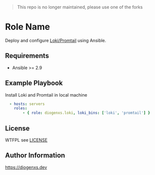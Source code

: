 > This repo is no longer maintained, please use one of the forks

Role Name
=========

Deploy and configure [Loki/Promtail](https://github.com/grafana/loki) using Ansible.

Requirements
------------

- Ansible >=  2.9

Example Playbook
------------

Install Loki and Promtail in local machine

```yml
  - hosts: servers
    roles:
        - { role: diogenxs.loki, loki_bins: ['loki', 'promtail'] }
```

License
-------

WTFPL see [LICENSE](license)

Author Information
------------------

https://diogenxs.dev
